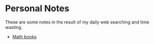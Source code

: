 # Personal Notes
These are some notes in the result of my daily web searching and time wasting.

* [Math books](/math-books.md)
